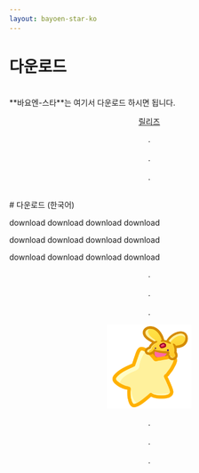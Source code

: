 ```yaml
---
layout: bayoen-star-ko
---
```


# 다운로드

<br/>
**바요엔-스타**는 여기서 다운로드 하시면 됩니다.
<p align="center">
    <a href="https://github.com/bayoen/bayoen-star-exe/releases/latest" class="in-btn">릴리즈</a>
</p>

<p align="center">
.<br/><br/>
.<br/><br/>
.
</p>

<br/>
<a name="Korean"> </a>
# 다운로드 (한국어)

download download download download

download download download download

download download download download

<p align="center">
.<br/><br/>
.<br/><br/>
.
</p>

<p align="center">
   <img src="/bayoen-star/dailycarbuncle_kirbuncle.png" width="30%" alt="bayoen~"/>
</p>

<p align="center">
.<br/><br/>
.<br/><br/>
.
</p>